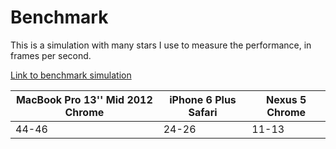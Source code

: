 # Benchmark

This is a simulation with many stars I use to measure the performance, in frames per second.

[Link to benchmark simulation](https://evgenii.com/files/2020/08/two_galaxies/?numberOfRings=150%2C150&masses=1%2C1&minimalGalaxySeparation=25&eccentricity=0.6&ringSeparation=3&galaxyInclinationAnglesDegree=60%2C60&rotationMatrix=0.85%2C0.04%2C0.53%2C0%2C0.12%2C0.96%2C-0.27%2C0%2C-0.52%2C0.29%2C0.8%2C0%2C0%2C0%2C0%2C1&cameraDistance=83.97)

|   MacBook Pro 13'' Mid 2012 Chrome   |iPhone 6 Plus Safari | Nexus 5 Chrome |
|-------------------------------------|----------------------|----------------|
|     44-46                           |      24-26           |     11-13      |

